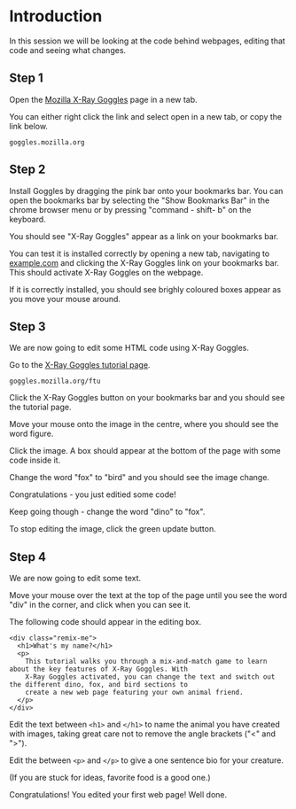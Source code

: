# Introduction

In this session we will be looking at the code behind webpages, editing that code and seeing what changes. 

## Step 1

Open the [Mozilla X-Ray Goggles](https://goggles.mozilla.org) page in a new tab.

You can either right click the link and select open in a new tab, or copy the link below. 

```
goggles.mozilla.org
```

## Step 2 

Install Goggles by dragging the pink bar onto your bookmarks bar. You can open the bookmarks bar by selecting the 
"Show Bookmarks Bar" in the chrome browser menu or by pressing "command - shift- b" on the keyboard.

You should see "X-Ray Goggles" appear as a link on your bookmarks bar.

You can test it is installed correctly by opening a new tab, navigating to [example.com](example.com) and clicking the 
X-Ray Goggles link on your bookmarks bar. This should activate X-Ray Goggles on the webpage. 

If it is correctly installed, you should see brighly coloured boxes appear as you move your mouse around.

## Step 3 

We are now going to edit some HTML code using X-Ray Goggles. 

Go to the [X-Ray Goggles tutorial page](https://goggles.mozilla.org/ftu).

```
goggles.mozilla.org/ftu
```

Click the X-Ray Goggles button on your bookmarks bar and you should see the tutorial page. 

Move your mouse onto the image in the centre, where you should see the word figure. 

Click the image. A box should appear at the bottom of the page with some code inside it. 

Change the word "fox" to "bird" and you should see the image change.

Congratulations - you just editied some code! 

Keep going though - change the word "dino" to "fox".

To stop editing the image, click the green update button.

## Step 4 

We are now going to edit some text. 

Move your mouse over the text at the top of the page until you see the word "div" in the corner, and click when you can see it. 

The following code should appear in the editing box. 

```
<div class="remix-me">
  <h1>What's my name?</h1>
  <p>
    This tutorial walks you through a mix-and-match game to learn about the key features of X-Ray Goggles. With
    X-Ray Goggles activated, you can change the text and switch out the different dino, fox, and bird sections to
    create a new web page featuring your own animal friend.
  </p>
</div>
```

Edit the text between `<h1>` and `</h1>` to name the animal you have created with images, taking great care not to remove the angle brackets ("<" and ">").

Edit the between `<p>` and `</p>` to give a one sentence bio for your creature.

(If you are stuck for ideas, favorite food is a good one.) 

Congratulations! You edited your first web page! Well done.

